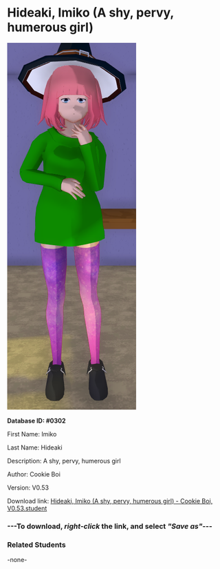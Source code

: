 # Hideaki, Imiko (A shy, pervy, humerous girl)

<img src="../../Files/Images/Hideaki, Imiko (A shy, pervy, humerous girl).png" title="Hideaki, Imiko (A shy, pervy, humerous girl) - Cookie Boi, V0.53">

**Database ID: #0302**

First Name: Imiko

Last Name: Hideaki

Description: A shy, pervy, humerous girl

Author: Cookie Boi

Version: V0.53

Download link: <a href="https://raw.githubusercontent.com/Arbiter1223/Daigaku-Gurashi-Custom-Students/master/Files/Student%20Files/Hideaki%2C%20Imiko%20(A%20shy%2C%20pervy%2C%20humerous%20girl)%20-%20Cookie%20Boi%2C%20V0.53.student">Hideaki, Imiko (A shy, pervy, humerous girl) - Cookie Boi, V0.53.student</a>

### ---**To download, _right-click_ the link, and select _"Save as"_**---

### Related Students

-none-
